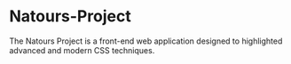 # Natours-Project
The Natours Project is a front-end web application designed to highlighted advanced and modern CSS techniques.

